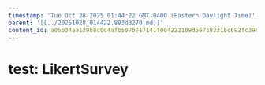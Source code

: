 ```yaml
---
timestamp: 'Tue Oct 28 2025 01:44:22 GMT-0400 (Eastern Daylight Time)'
parent: '[[../20251028_014422.893d3270.md]]'
content_id: a05b34aa139b8c0d4afb507b717141f004222189d5e7c8331bc692fc3969cc2d
---
```


# test: LikertSurvey
